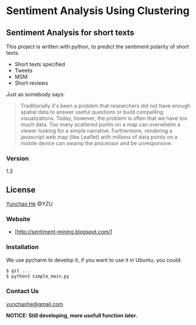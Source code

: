 # Sentiment Analysis Using Clustering
## Sentiment Analysis for short texts

This project is written with python, to predict the sentiment polarity of short texts.

  - Short texts specified
  - Tweets
  - MSM
  - Short reviews

Just as somebody says:
> Traditionally it's been a problem that researchers did not have enough spatial data to answer useful questions or build compelling visualizations. Today, however, the problem is often that we have too much data. Too many scattered points on a map can overwhelm a viewer looking for a simple narrative. Furthermore, rendering a javascript web map (like Leaflet) with millions of data points on a mobile device can swamp the processor and be unresponsive.

### Version
1.3


License
----

[Yunchao He] @YZU

### Website
* [http://sentiment-mining.blogspot.com/]

### Installation
We use pycharm to develop it, if you want to use it in Ubuntu, you could:
```sh
$ git ...
$ python3 simple_main.py
```
### Contact Us
yunchaohe@gmail.com

**NOTICE: Still developing, more usefull function later.**

[Yunchao He]: yunchaohe@gmail.com
[http://sentiment-mining.blogspot.tw/]: http://sentiment-mining.blogspot.tw/